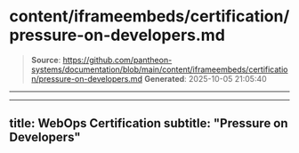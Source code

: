 # content/iframeembeds/certification/pressure-on-developers.md

> **Source**: https://github.com/pantheon-systems/documentation/blob/main/content/iframeembeds/certification/pressure-on-developers.md
> **Generated**: 2025-10-05 21:05:40

---

---
title: WebOps Certification
subtitle: "Pressure on Developers"
---

<Partial file="certification-guide/pressure-on-developers.md" />
